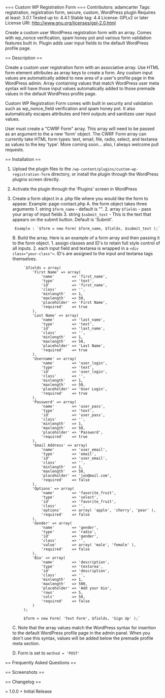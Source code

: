 === Custom WP Registration Form ===
Contributors: adamcarter
Tags: registration, registration form, secure, custom, WordPress plugin
Requires at least: 3.0.1
Tested up to: 4.4.1
Stable tag: 4.4
License: GPLv2 or later
License URI: http://www.gnu.org/licenses/gpl-2.0.html

Create a custom user WordPress registration form with an array. Comes with wp_nonce verification, spam honey pot and various form validation features built in. Plugin adds user input fields to the default WordPress profile page.

== Description ==

Create a custom user registration form with an associative array. Use HTML form element attributes as array keys to create a form. Any custom input values are automatically added to new area of a user's profile page in the WordPress admin. Array containing values that match WordPress user meta syntax will have those input values automatically added to those premade values in the default WordPress profile page. 

Custom WP Registration Form comes with built in security and validation such as wp_nonce_field verification and spam honey pot. It also automatically escapes attributes and html outputs and sanitizes user input values. 

User must create a "CWRF Form" array. This array will need to be passed as an argument to the a new 'form' object. The CWRF Form array can currently take HTML form types: text, email, file, radio, select, and textarea as values to the key 'type'. More coming soon... also, I always welcome pull requests. 

== Installation ==

1. Upload the plugin files to the `/wp-content/plugins/custom-wp-registration-form` directory, or install the plugin through the WordPress plugins screen directly.
2. Activate the plugin through the 'Plugins' screen in WordPress
3. Create a form object in a .php file where you would like the form to appear. Example: page-contact.php
	A. the form object takes three arguments
		1. string `$form_name` - default is "".
		2. array `$fields` - pass your array of input fields 
		3. string `$submit_text` - This is the text that appears on the submit button. Default is 'Submit'.

		Example : `$form = new Form( $form_name, $fields, $submit_text );`
	B. Build the array. Here is an example of a form array and then passing it to the form object. 
		1. assign classes and ID's to retain full style control of all inputs. 
		2. each input field and textarea is wrapped in a `<div class="your-class">`. ID's are assigned to the input and textarea tags themselves.

			`$fields = array(
				'First Name' => array(
					'name'        => 'first_name',
					'type'        => 'text',
					'id'          => 'first_name',
					'class'       => '',
					'minlength'   => 1,
					'maxlength'   => 50,
					'placeholder' => 'First Name',
					'required'    => true
				),
				'Last Name' => array(
					'name'        => 'last_name',
					'type'        => 'text',
					'id'          => 'last_name',
					'class'       => '',
					'minlength'   => 1,
					'maxlength'   => 50,
					'placeholder' => 'Last Name',
					'required'    => true
				),
				'Username' => array(
					'name'        => 'user_login',
					'type'        => 'text',
					'id'          => 'user_login',
					'class'       => '',
					'minlength'   => 1,
					'maxlength'   => 50,
					'placeholder' => 'User Login',
					'required'    => true
				),
				'Password' => array(
					'name'        => 'user_pass',
					'type'        => 'text',
					'id'          => 'user_pass',
					'class'       => '',
					'minlength'   => 1,
					'maxlength'   => 50,
					'placeholder' => 'Password',
					'required'    => true
				),
				'Email Address' => array(
					'name'        => 'user_email',
					'type'        => 'email',
					'id'          => 'user_email',
					'class'       => '',
					'minlength'   => 1,
					'maxlength'   => 50,
					'placeholder' => 'jon@mail.com',
					'required'    => false
				),
				'Options' => array(
					'name'        => 'favorite_fruit',
					'type'        => 'select',
					'id'          => 'favorite_fruit',
					'class'       => '',
					'options'     => array( 'apple', 'cherry', 'pear' ),
					'required'    => false
				),
				'Gender' => array(
					'name'        => 'gender',
					'type'        => 'radio',
					'id'          => 'gender',
					'class'       => '',
					'value'       => array( 'male', 'female' ),
					'required'    => false
				),
				'Bio' => array(
					'name'        => 'description',
					'type'        => 'textarea',
					'id'          => 'description',
					'class'	      => '',
					'minlength'   => 1,
					'maxlength'   => 500,
					'placeholder' => 'Add your bio',
					'rows'        => 5,
					'cols'        => 50,
					'required'    => false
				)
			);

			$form = new Form( 'Test Form', $fields, 'Sign Up' );`

	C. Note that the array values match the WordPress syntax for insertion to the default WordPress profile page in the admin panel. When you don't use this syntax, values will be added below the premade profile meta section. 

	D. Form is set to `method = 'POST'`



== Frequently Asked Questions ==

== Screenshots ==

== Changelog ==

= 1.0.0 =
Initial Release